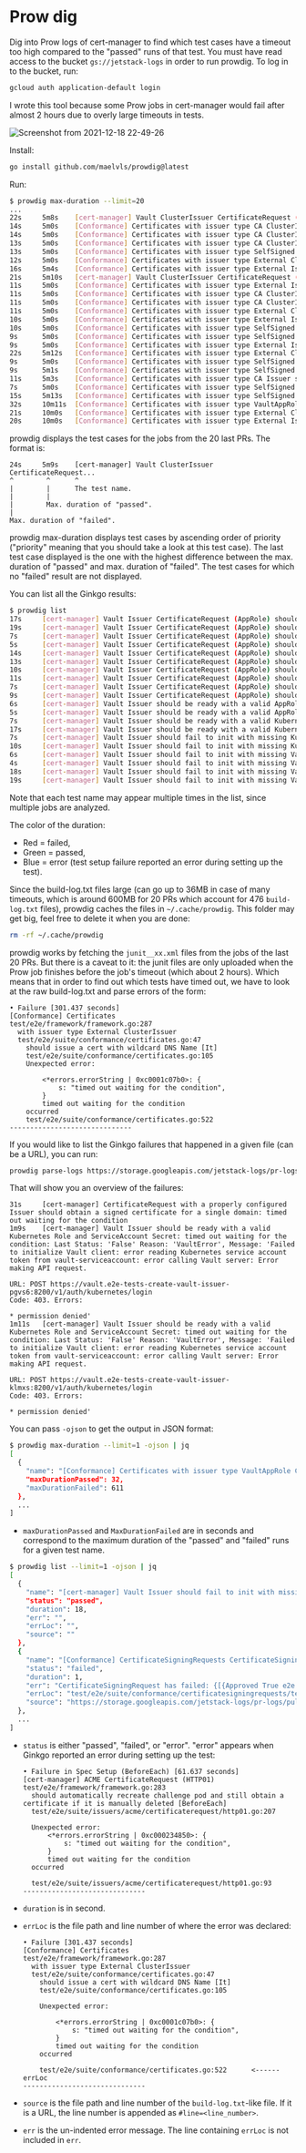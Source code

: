 # Prow dig

Dig into Prow logs of cert-manager to find which test cases have a timeout too
high compared to the "passed" runs of that test. You must have read access to the
bucket `gs://jetstack-logs` in order to run prowdig. To log in to the bucket, run:

```sh
gcloud auth application-default login
```

I wrote this tool because some Prow jobs in cert-manager would fail after almost
2 hours due to overly large timeouts in tests.

![Screenshot from 2021-12-18 22-49-26](https://user-images.githubusercontent.com/2195781/146656953-6c4f18f3-d273-472d-bac1-e7e4232cea29.png)

Install:

```sh
go install github.com/maelvls/prowdig@latest
```

Run:

```sh
$ prowdig max-duration --limit=20
...
22s     5m8s    [cert-manager] Vault ClusterIssuer CertificateRequest (AppRole) should generate a new certificate valid for the default value (90 days)
14s     5m0s    [Conformance] Certificates with issuer type CA ClusterIssuer Creating a Gateway with annotations for issuerRef and other Certificate fields
14s     5m0s    [Conformance] Certificates with issuer type CA ClusterIssuer should issue a basic, defaulted certificate for a single distinct DNS Name
13s     5m0s    [Conformance] Certificates with issuer type CA ClusterIssuer should issue a CA certificate with the CA basicConstraint set
13s     5m0s    [Conformance] Certificates with issuer type SelfSigned ClusterIssuer should issue a certificate that defines a Common Name and IP Address
12s     5m0s    [Conformance] Certificates with issuer type External ClusterIssuer should issue a certificate that defines a long domain
16s     5m4s    [Conformance] Certificates with issuer type External Issuer should issue another certificate with the same private key if the existing certificate and CertificateRequest are deleted
21s     5m10s   [cert-manager] Vault ClusterIssuer CertificateRequest (AppRole) should generate a new certificate valid for 35 days
11s     5m0s    [Conformance] Certificates with issuer type External Issuer should issue a certificate that defines a Common Name and IP Address
11s     5m0s    [Conformance] Certificates with issuer type CA ClusterIssuer should issue a certificate that defines a distinct DNS Name and another distinct Common Name
11s     5m0s    [Conformance] Certificates with issuer type CA ClusterIssuer should issue a certificate that defines a long domain
11s     5m0s    [Conformance] Certificates with issuer type External ClusterIssuer should issue an ECDSA, defaulted certificate for a single distinct DNS Name
10s     5m0s    [Conformance] Certificates with issuer type External Issuer should issue a basic, defaulted certificate for a single Common Name
10s     5m0s    [Conformance] Certificates with issuer type SelfSigned ClusterIssuer should issue a basic, defaulted certificate for a single Common Name
9s      5m0s    [Conformance] Certificates with issuer type SelfSigned ClusterIssuer should issue a basic, defaulted certificate for a single distinct DNS Name
9s      5m0s    [Conformance] Certificates with issuer type External Issuer should issue an ECDSA, defaulted certificate for a single Common Name
22s     5m12s   [Conformance] Certificates with issuer type External ClusterIssuer should issue another certificate with the same private key if the existing certificate and CertificateRequest are deleted
9s      5m0s    [Conformance] Certificates with issuer type SelfSigned ClusterIssuer should issue an Ed25519, defaulted certificate for a single Common Name
9s      5m1s    [Conformance] Certificates with issuer type SelfSigned ClusterIssuer should issue an ECDSA, defaulted certificate for a single distinct DNS Name
11s     5m3s    [Conformance] Certificates with issuer type CA Issuer should issue another certificate with the same private key if the existing certificate and CertificateRequest are deleted
7s      5m0s    [Conformance] Certificates with issuer type SelfSigned ClusterIssuer should issue an ECDSA, defaulted certificate for a single Common Name
15s     5m13s   [Conformance] Certificates with issuer type SelfSigned Issuer should issue another certificate with the same private key if the existing certificate and CertificateRequest are deleted
32s     10m11s  [Conformance] Certificates with issuer type VaultAppRole ClusterIssuer should issue a certificate that defines a wildcard DNS Name and its apex DNS Name
21s     10m0s   [Conformance] Certificates with issuer type External ClusterIssuer should issue a certificate that defines a wildcard DNS Name and its apex DNS Name
20s     10m0s   [Conformance] Certificates with issuer type External Issuer should issue a certificate that defines a wildcard DNS Name and its apex DNS Name
```

prowdig displays the test cases for the jobs from the 20 last PRs. The format
is:

```plain
24s     5m9s    [cert-manager] Vault ClusterIssuer CertificateRequest...
^        ^      ^
|        |      The test name.
|        |
|        Max. duration of "passed".
|
Max. duration of "failed".
```

prowdig max-duration displays test cases by ascending order of priority
("priority" meaning that you should take a look at this test case). The last
test case displayed is the one with the highest difference between the max.
duration of "passed" and max. duration of "failed". The test cases for which no
"failed" result are not displayed.

You can list all the Ginkgo results:

```sh
$ prowdig list
17s     [cert-manager] Vault Issuer CertificateRequest (AppRole) should generate a new certificate valid for 35 days
19s     [cert-manager] Vault Issuer CertificateRequest (AppRole) should generate a new certificate valid for 35 days
7s      [cert-manager] Vault Issuer CertificateRequest (AppRole) should generate a new certificate valid for the default value (90 days)
5s      [cert-manager] Vault Issuer CertificateRequest (AppRole) should generate a new certificate valid for the default value (90 days)
14s     [cert-manager] Vault Issuer CertificateRequest (AppRole) should generate a new certificate with Vault configured maximum TTL duration (90 days) when requested duration is greater than TTL
13s     [cert-manager] Vault Issuer CertificateRequest (AppRole) should generate a new certificate with Vault configured maximum TTL duration (90 days) when requested duration is greater than TTL
10s     [cert-manager] Vault Issuer CertificateRequest (AppRole) should generate a new certificate with a warning event when renewBefore is bigger than the duration
11s     [cert-manager] Vault Issuer CertificateRequest (AppRole) should generate a new certificate with a warning event when renewBefore is bigger than the duration
7s      [cert-manager] Vault Issuer CertificateRequest (AppRole) should generate a new valid certificate
9s      [cert-manager] Vault Issuer CertificateRequest (AppRole) should generate a new valid certificate
6s      [cert-manager] Vault Issuer should be ready with a valid AppRole
5s      [cert-manager] Vault Issuer should be ready with a valid AppRole
7s      [cert-manager] Vault Issuer should be ready with a valid Kubernetes Role and ServiceAccount Secret
17s     [cert-manager] Vault Issuer should be ready with a valid Kubernetes Role and ServiceAccount Secret
7s      [cert-manager] Vault Issuer should fail to init with missing Kubernetes Role
10s     [cert-manager] Vault Issuer should fail to init with missing Kubernetes Role
6s      [cert-manager] Vault Issuer should fail to init with missing Vault AppRole
4s      [cert-manager] Vault Issuer should fail to init with missing Vault AppRole
18s     [cert-manager] Vault Issuer should fail to init with missing Vault Token
19s     [cert-manager] Vault Issuer should fail to init with missing Vault Token
```

Note that each test name may appear multiple times in the list, since multiple
jobs are analyzed.

The color of the duration:

- Red = failed,
- Green = passed,
- Blue = error (test setup failure reported an error during setting up the test).

Since the build-log.txt files large (can go up to 36MB in case of many timeouts,
which is around 600MB for 20 PRs which account for 476 `build-log.txt` files),
prowdig caches the files in `~/.cache/prowdig`. This folder may get big, feel
free to delete it when you are done:

```sh
rm -rf ~/.cache/prowdig
```

prowdig works by fetching the `junit__xx.xml` files from the jobs of the last 20
PRs. But there is a caveat to it: the junit files are only uploaded when the
Prow job finishes before the job's timeout (which about 2 hours). Which means
that in order to find out which tests have timed out, we have to look at the raw
build-log.txt and parse errors of the form:

```plain
• Failure [301.437 seconds]
[Conformance] Certificates
test/e2e/framework/framework.go:287
  with issuer type External ClusterIssuer
  test/e2e/suite/conformance/certificates.go:47
    should issue a cert with wildcard DNS Name [It]
    test/e2e/suite/conformance/certificates.go:105
    Unexpected error:

        <*errors.errorString | 0xc0001c07b0>: {
            s: "timed out waiting for the condition",
        }
        timed out waiting for the condition
    occurred
    test/e2e/suite/conformance/certificates.go:522
------------------------------
```

If you would like to list the Ginkgo failures that happened
in a given file (can be a URL), you can run:

```sh
prowdig parse-logs https://storage.googleapis.com/jetstack-logs/pr-logs/pull/jetstack_cert-manager/4044/pull-cert-manager-e2e-v1-21/1395667201859522561/build-log.txt
```

That will show you an overview of the failures:

```plain
31s     [cert-manager] CertificateRequest with a properly configured Issuer should obtain a signed certificate for a single domain: timed out waiting for the condition
1m9s    [cert-manager] Vault Issuer should be ready with a valid Kubernetes Role and ServiceAccount Secret: timed out waiting for the condition: Last Status: 'False' Reason: 'VaultError', Message: 'Failed to initialize Vault client: error reading Kubernetes service account token from vault-serviceaccount: error calling Vault server: Error making API request.

URL: POST https://vault.e2e-tests-create-vault-issuer-pgvs6:8200/v1/auth/kubernetes/login
Code: 403. Errors:

* permission denied'
1m11s   [cert-manager] Vault Issuer should be ready with a valid Kubernetes Role and ServiceAccount Secret: timed out waiting for the condition: Last Status: 'False' Reason: 'VaultError', Message: 'Failed to initialize Vault client: error reading Kubernetes service account token from vault-serviceaccount: error calling Vault server: Error making API request.

URL: POST https://vault.e2e-tests-create-vault-issuer-klmxs:8200/v1/auth/kubernetes/login
Code: 403. Errors:

* permission denied'
```

You can pass `-ojson` to get the output in JSON format:

```sh
$ prowdig max-duration --limit=1 -ojson | jq
[
  {
    "name": "[Conformance] Certificates with issuer type VaultAppRole ClusterIssuer should issue a certificate that defines a wildcard DNS Name and its apex DNS Name",
    "maxDurationPassed": 32,
    "maxDurationFailed": 611
  },
  ...
]
```

- `maxDurationPassed` and `MaxDurationFailed` are in seconds and correspond to
  the maximum duration of the "passed" and "failed" runs for a given test name.

```sh
$ prowdig list --limit=1 -ojson | jq
[
  {
    "name": "[cert-manager] Vault Issuer should fail to init with missing Vault Token",
    "status": "passed",
    "duration": 18,
    "err": "",
    "errLoc": "",
    "source": ""
  },
  {
    "name": "[Conformance] CertificateSigningRequests CertificateSigningRequest with issuer type SelfSigned Issuer should issue an ECDSA certificate for a single distinct DNS Name",
    "status": "failed",
    "duration": 1,
    "err": "CertificateSigningRequest has failed: {[{Approved True e2e.cert-manager.io Request approved for e2e testing. 2021-11-26 08:30:47 +0000 UTC 2021-11-26 08:30:47 +0000 UTC} {Failed True SecretNotFound Referenced Secret e2e-tests-certificatesigningrequests-q7sg9/selfsigned-requester-key-kgl8l not found 2021-11-26 08:30:47 +0000 UTC 2021-11-26 08:30:47 +0000 UTC}] []}",
    "errLoc": "test/e2e/suite/conformance/certificatesigningrequests/tests.go:393",
    "source": "https://storage.googleapis.com/jetstack-logs/pr-logs/pull/jetstack_cert-manager/4598/pull-cert-manager-e2e-v1-22/1464143130398822400/build-log.txt#line=23497"
  },
  ...
]
```

- `status` is either "passed", "failed", or "error". "error" appears when Ginkgo
  reported an error during setting up the test:

  ```plain
  • Failure in Spec Setup (BeforeEach) [61.637 seconds]
  [cert-manager] ACME CertificateRequest (HTTP01)
  test/e2e/framework/framework.go:283
    should automatically recreate challenge pod and still obtain a certificate if it is manually deleted [BeforeEach]
    test/e2e/suite/issuers/acme/certificaterequest/http01.go:207

    Unexpected error:
        <*errors.errorString | 0xc000234850>: {
            s: "timed out waiting for the condition",
        }
        timed out waiting for the condition
    occurred

    test/e2e/suite/issuers/acme/certificaterequest/http01.go:93
  ------------------------------
  ```

- `duration` is in second.
- `errLoc` is the file path and line number of where the error was declared:

  ```plain
  • Failure [301.437 seconds]
  [Conformance] Certificates
  test/e2e/framework/framework.go:287
    with issuer type External ClusterIssuer
    test/e2e/suite/conformance/certificates.go:47
      should issue a cert with wildcard DNS Name [It]
      test/e2e/suite/conformance/certificates.go:105

      Unexpected error:

          <*errors.errorString | 0xc0001c07b0>: {
              s: "timed out waiting for the condition",
          }
          timed out waiting for the condition
      occurred

      test/e2e/suite/conformance/certificates.go:522      <------ errLoc
  ------------------------------
  ```

- `source` is the file path and line number of the `build-log.txt`-like file. If
  it is a URL, the line number is appended as `#line=<line_number>`.
- `err` is the un-indented error message. The line containing `errLoc` is not
  included in `err`.
